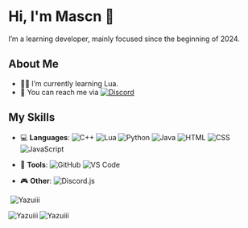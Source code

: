 # Hi, I'm Mascn 👋

I’m a learning developer, mainly focused since the beginning of 2024.

## About Me
- 👨‍💻 I’m currently learning Lua.
- 💬 You can reach me via [![Discord](https://img.shields.io/badge/-Discord-7289DA?style=flat&logo=discord&logoColor=white)](https://discord.com/users/905125475431645225)

## My Skills
- 💻 **Languages**: 
  ![C++](https://img.shields.io/badge/-C++-00599C?style=flat&logo=c%2B%2B&logoColor=white) 
  ![Lua](https://img.shields.io/badge/-Lua-2C2D72?style=flat&logo=lua&logoColor=white) 
  ![Python](https://img.shields.io/badge/-Python-3776AB?style=flat&logo=python&logoColor=white) 
  ![Java](https://img.shields.io/badge/-Java-007396?style=flat&logo=java&logoColor=white) 
  ![HTML](https://img.shields.io/badge/-HTML-E34F26?style=flat&logo=html5&logoColor=white) 
  ![CSS](https://img.shields.io/badge/-CSS-1572B6?style=flat&logo=css3&logoColor=white)
  ![JavaScript](https://img.shields.io/badge/-JavaScript-F7DF1E?style=flat&logo=javascript&logoColor=white)
  
- 🔧 **Tools**: 
  ![GitHub](https://img.shields.io/badge/-GitHub-181717?style=flat&logo=github&logoColor=white) 
  ![VS Code](https://img.shields.io/badge/-VS%20Code-0078D4?style=flat&logo=visualstudiocode&logoColor=white)

- 🎮 **Other**: 
  ![Discord.js](https://img.shields.io/badge/-Discord.js-7289DA?style=flat&logo=discord&logoColor=white)

<p>&nbsp;<img align="center" src="https://github-readme-stats.vercel.app/api?username=Yazuiii&show_icons=true&locale=en" alt="Yazuiii" /></p>

<p><img align="left" src="https://github-readme-stats.vercel.app/api/top-langs?username=Yazuiii&show_icons=true&locale=en&layout=compact" alt="Yazuiii" /></p>

<p align="left"> <img src="https://komarev.com/ghpvc/?username=Yazuiii&label=Profile%20views&color=0e75b6&style=flat" alt="Yazuiii" /> </p>
